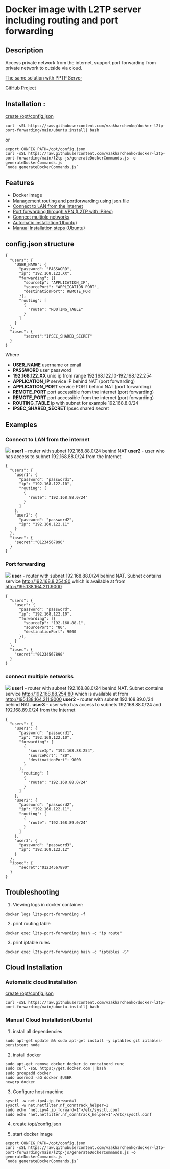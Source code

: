# Docker image with L2TP server including routing and port forwarding

## Description
Access private network from the internet, support port forwarding from private network to outside via cloud.

[The same solution with PPTP Server](https://github.com/vzakharchenko/docker-pptp-port-forwarding)

[GitHub Project](https://github.com/vzakharchenko/docker-l2tp-port-forwarding)
## Installation :
[create /opt/config.json](#configjson-structure)
```
curl -sSL https://raw.githubusercontent.com/vzakharchenko/docker-l2tp-port-forwarding/main/ubuntu.install| bash
```
or
```
export CONFIG_PATH=/opt/config.json
curl -sSL https://raw.githubusercontent.com/vzakharchenko/docker-l2tp-port-forwarding/main/l2tp-js/generateDockerCommands.js -o generateDockerCommands.js
`node generateDockerCommands.js`
```


## Features
 - Docker image
 - [Management routing  and portforwarding using json file](#configjson-structure)
 - [Connect to LAN from the internet](#connect-to-lan-from-the--internet)
 - [Port forwarding through VPN (L2TP with IPSec)](#port-forwarding)
 - [Connect multiple networks](#connect-multiple-networks)
 - [Automatic installation(Ubuntu)](#automatic-cloud-installation)
 - [Manual Installation steps (Ubuntu)](#manual-cloud-installationubuntu)

## config.json structure

```
{
  "users": {
    "USER_NAME": {
      "password": "PASSWORD",
      "ip": "192.168.122.XX",
      "forwarding": [{
        "sourceIp": "APPLICATION_IP",
        "sourcePort": "APPLICATION_PORT",
        "destinationPort": REMOTE_PORT
      }],
      "routing": [
        {
          "route": "ROUTING_TABLE"
        }
      ]
    }
  },
  "ipsec": {
        "secret":"IPSEC_SHARED_SECRET"
  }
}
```
Where
- **USER_NAME** username or email
- **PASSWORD** user password
- **192.168.122.XX** uniq ip from range 192.168.122.10-192.168.122.254
- **APPLICATION_IP** service IP behind NAT (port forwarding)
- **APPLICATION_PORT** service PORT behind NAT (port forwarding)
- **REMOTE_PORT**  port accessible from the internet (port forwarding)
- **REMOTE_PORT**  port accessible from the internet (port forwarding)
- **ROUTING_TABLE**  ip with subnet for example 192.168.8.0/24
- **IPSEC_SHARED_SECRET**  Ipsec shared secret

## Examples

### Connect to LAN from the  internet
![](https://github.com/vzakharchenko/docker-l2tp-port-forwarding/blob/main/img/l2tpRouting.png?raw=true)
**user1** - router with subnet 192.168.88.0/24 behind NAT
**user2** - user who has access to subnet 192.168.88.0/24 from the Internet
```
{
  "users": {
    "user1": {
      "password": "password1",
      "ip": "192.168.122.10",
      "routing": [
        {
          "route": "192.168.88.0/24"
        }
      ]
    },
    "user2": {
      "password": "password2",
      "ip": "192.168.122.11"
    }
  },
  "ipsec": {
    "secret":"01234567890"
  }
}
```

### Port forwarding
![](https://github.com/vzakharchenko/docker-l2tp-port-forwarding/blob/main/img/l2tpWithRouting.png?raw=true)
**user** - router with subnet 192.168.88.0/24 behind NAT.
Subnet contains service http://192.168.8.254:80 which is available at from http://195.138.164.211:9000

```
{
  "users": {
    "user": {
      "password": "password",
      "ip": "192.168.122.10",
      "forwarding": [{
        "sourceIp": "192.168.88.1",
        "sourcePort": "80",
        "destinationPort": 9000
      }],
    }
  },
  "ipsec": {
    "secret":"01234567890"
  }
}
```
### connect multiple networks
![](https://github.com/vzakharchenko/docker-l2tp-port-forwarding/blob/main/img/l2tpWithRouting2.png?raw=true)
**user1** - router with subnet 192.168.88.0/24 behind NAT. Subnet contains service http://192.168.88.254:80 which is available at from http://195.138.164.211:9000
**user2** - router with subnet 192.168.89.0/24 behind NAT.
**user3** - user who has access to subnets 192.168.88.0/24 and 192.168.89.0/24 from the Internet
```
{
  "users": {
    "user1": {
      "password": "password1",
      "ip": "192.168.122.10",
      "forwarding": [
        {
          "sourceIp": "192.168.88.254",
          "sourcePort": "80",
          "destinationPort": 9000
        }
      ],
       "routing": [
        {
          "route": "192.168.88.0/24"
        }
      ]
    },
    "user2": {
      "password": "password2",
      "ip": "192.168.122.11",
      "routing": [
        {
          "route": "192.168.89.0/24"
        }
      ]
    },
    "user3": {
      "password": "password3",
      "ip": "192.168.122.12"
    }
  },
  "ipsec": {
      "secret":"01234567890"
  }
}
```


## Troubleshooting
1. Viewing logs in docker container:
```
docker logs l2tp-port-forwarding -f
```
2. print routing table
```
docker exec l2tp-port-forwarding bash -c "ip route"
```
3. print iptable rules
```
docker exec l2tp-port-forwarding bash -c "iptables -S"
```


## Cloud Installation
### Automatic cloud installation
[create /opt/config.json](#configjson-structure)
```
curl -sSL https://raw.githubusercontent.com/vzakharchenko/docker-l2tp-port-forwarding/main/ubuntu.install| bash
```

### Manual Cloud Installation(Ubuntu)

1. install all dependencies
```
sudo apt-get update && sudo apt-get install -y iptables git iptables-persistent node
```
2. install docker
```
sudo apt-get remove docker docker.io containerd runc
sudo curl -sSL https://get.docker.com | bash
sudo groupadd docker
sudo usermod -aG docker $USER
newgrp docker
```

3. Configure host machine
```
sysctl -w net.ipv4.ip_forward=1
sysctl -w net.netfilter.nf_conntrack_helper=1
sudo echo "net.ipv4.ip_forward=1">/etc/sysctl.conf
sudo echo "net.netfilter.nf_conntrack_helper=1">/etc/sysctl.conf
```
4. [create /opt/config.json](#configjson-structure)

5. start docker image

```
export CONFIG_PATH=/opt/config.json
curl -sSL https://raw.githubusercontent.com/vzakharchenko/docker-l2tp-port-forwarding/main/l2tp-js/generateDockerCommands.js -o generateDockerCommands.js
`node generateDockerCommands.js`
```
